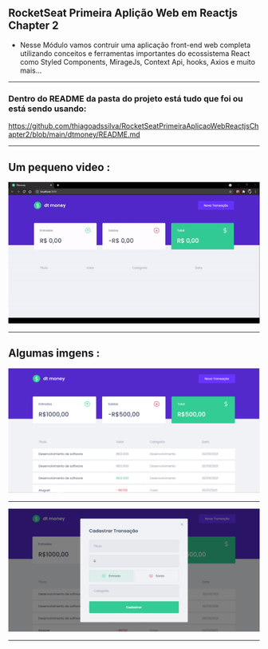 ## RocketSeat Primeira Aplição Web em Reactjs Chapter 2

- Nesse Módulo vamos contruir uma aplicação front-end web completa utilizando conceitos e ferramentas importantes do ecossistema React como Styled Components, MirageJs, Context Api, hooks, Axios e muito mais...

<hr>

### Dentro do <b>README</b> da pasta do projeto está tudo que foi ou está sendo usando:

https://github.com/thiagoadssilva/RocketSeatPrimeiraAplicaoWebReactjsChapter2/blob/main/dtmoney/README.md

<hr>

## Um pequeno video :

<img src="images/ezgif.com-gif-maker.gif" />

<hr>

## Algumas imgens :

![Tela Principal](images/01.PNG)

<hr>

![Tela Principal](images/02.PNG)

<hr>
